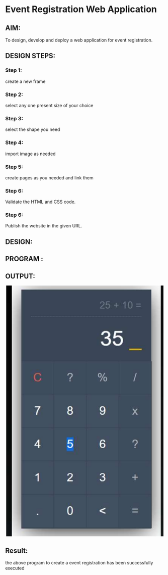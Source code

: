 # Event Registration Web Application

## AIM:
To design, develop and deploy a web application for event registration.

## DESIGN STEPS:

### Step 1:
create a new frame 

### Step 2:
select any one present size of your choice

### Step 3:
select the shape you need

### Step 4:
import image as needed

### Step 5:
create pages as you needed and link them
### Step 6:

Validate the HTML and CSS code.

### Step 6:

Publish the website in the given URL.

## DESIGN:

## PROGRAM :

## OUTPUT:
![output](calc.png)

## Result:
the above program to create a event registration has been successfully executed
